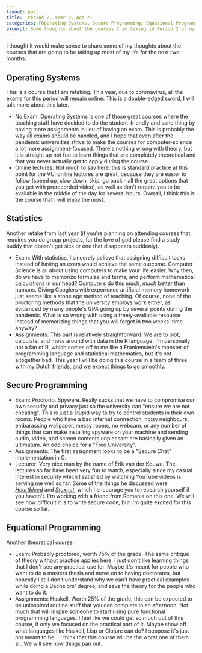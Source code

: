 ```yaml
---
layout: post
title:  Period 2, Year 3, Age 21
categories: [Operating Systems, Secure Programming, Equational Programming, Statistics, University]
excerpt: Some thoughts about the courses I am taking in Period 2 of my final year of Uni.
---
```

I thought it would make sense to share some of my thoughts about the courses that are going to be taking up most of my life for the next two months:

## Operating Systems
This is a course that I am retaking. This year, due to coronavirus, all the exams for this period will remain online. This is a double-edged sword, I will talk more about this later.
- No Exam: Operating Systems is one of those great courses where the teaching staff have decided to do the student-friendly and sane thing by having more assignments in lieu of having an exam. This is probably the way all exams should be handled, and I hope that even after the pandemic universities strive to make the courses for computer-science a lot more assignment-focused. There's nothing wrong with theory, but it is straight up not fun to learn things that are completely theoretical and that you never actually get to apply during the course.
- Online lectures: Not much to say here, this is standard practice at this point for the VU, online lectures are great, because they are easier to follow (speed up, slow down, skip, go back - all the great options that you get with prerecorded video), as well as don't require you to be available in the middle of the day for several hours.
Overall, I think this is the course that I will enjoy the most.

## Statistics
Another retake from last year (if you're planning on attending courses that requires you do group projects, for the love of god please find a study buddy that doesn't get sick or one that disappears suddenly).
- Exam: With statistics, I sincerely believe that assigning difficult tasks instead of having an exam would achieve the same outcome. Computer Science is all about using computers to make your life easier. Why then, do we have to memorize formulae and terms, and perform mathematical calculations in our head? Computers do this much, _much_ better than humans. Giving Googlers with experience artificial memory homework just seems like a stone age method of teaching. Of course, none of the proctoring methods that the university employs work either, as evidenced by many people's GPA going up by several points during the pandemic. What is so wrong with using a freely-available resource instead of memorizing things that you will forget in two weeks' time anyway?
- Assignments: This part is relatively straightforward. We are to plot, calculate, and mess around with data in the R language. I'm personally not a fan of R, which comes off to me like a Frankenstein's monster of programming language and statistical mathematics, but it's not altogether bad.
This year I will be doing this course in a team of three with my Dutch friends, and we expect things to go smoothly.

## Secure Programming
- Exam: Proctorio. Spyware. Really sucks that we have to compromise our own security and privacy just so the university can "ensure we are not cheating". This is just a stupid way to try to control students in their own rooms. People who have a bad internet connection, noisy neighbours, embarassing wallpaper, messy rooms, no webcam, or any number of things that can make installing spyware on your machine and sending audio, video, and screen contents unpleasant are basically given an ultimatum. An odd choice for a "Free University".
- Assignments: The first assignment looks to be a "Secure Chat" implementation in C.
- Lecturer: Very nice man by the name of Erik van der Kouwe. The lectures so far have been very fun to watch, especially since my casual interest in security which I satisfied by watching YouTube videos is serving me well so far. Some of the things he discussed were [*Heartbleed*](https://en.wikipedia.org/wiki/Heartbleed) and [*Stuxnet*](https://en.wikipedia.org/wiki/Stuxnet), which I encourage you to research yourself if you haven't.
I'm working with a friend from Romania on this one. We will see how difficult it is to write secure code, but I'm quite excited for this course so far.

## Equational Programming
Another theoretical course.
- Exam: Probably proctored, worth 75% of the grade. The same critique of theory without practice applies here. I just don't like learning things that I don't see any practical use for. Maybe it's meant for people who want to do a masters thesis and move on to having doctorates, but honestly I still don't understand why we can't have practical examples while doing a Bachelors' degree, and save the theory for the people who want to do it.
- Assignments: Haskell. Worth 25% of the grade, this can be expected to be uninspired routine stuff that you can complete in an afternoon. Not much that will inspire someone to start using pure functional programming languages. I feel like we could get so much out of this course, if only we focused on the practical part of it. Maybe show off what languages like Haskell, Lisp or Clojure can do? I suppose it's just not meant to be...
I think that this course will be the worst one of them all. We will see how things pan out.